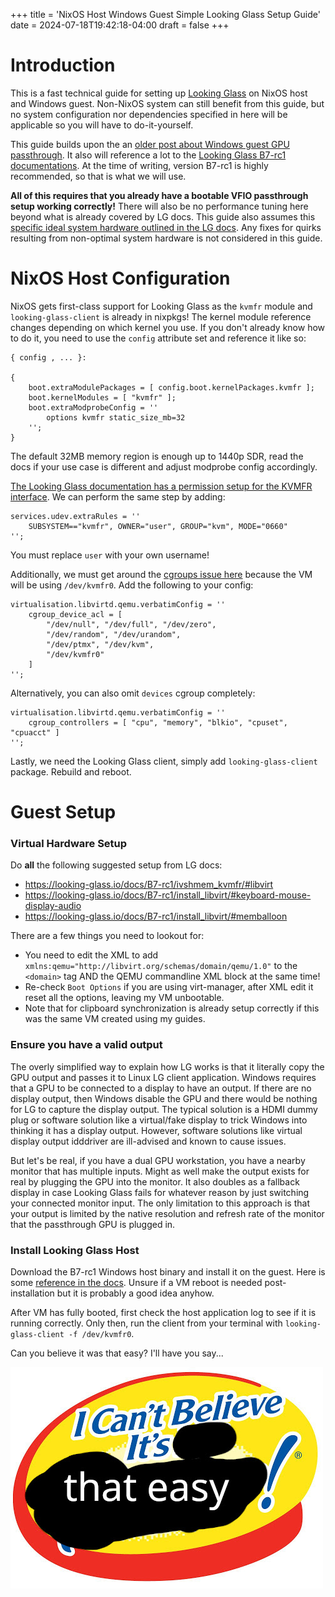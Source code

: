 +++
title = 'NixOS Host Windows Guest Simple Looking Glass Setup Guide'
date = 2024-07-18T19:42:18-04:00
draft = false
+++
# Introduction
This is a fast technical guide for setting up [Looking Glass](https://looking-glass.io) on NixOS host and Windows guest. Non-NixOS system can still benefit from this guide, but no system configuration nor dependencies specified in here will be applicable so you will have to do-it-yourself.

This guide builds upon the an [older post about Windows guest GPU passthrough](https://eastern-dream.github.io/blog/posts/nixos-windows-guest-simple-gpu-pci-passthrough-guide/). It also will reference a lot to the [Looking Glass B7-rc1 documentations](https://looking-glass.io/docs/B7-rc1/). At the time of writing, version B7-rc1 is highly recommended, so that is what we will use.

**All of this requires that you already have a bootable VFIO passthrough setup working correctly!** There will also be no performance tuning here beyond what is already covered by LG docs. This guide also assumes this [specific ideal system hardware outlined in the LG docs](https://looking-glass.io/docs/B7-rc1/requirements/#recommended). Any fixes for quirks resulting from non-optimal system hardware is not considered in this guide.

# NixOS Host Configuration
NixOS gets first-class support for Looking Glass as the `kvmfr` module and `looking-glass-client` is already in nixpkgs! The kernel module reference changes depending on which kernel you use. If you don't already know how to do it, you need to use the `config` attribute set and reference it like so:
```
{ config , ... }:

{
    boot.extraModulePackages = [ config.boot.kernelPackages.kvmfr ];
    boot.kernelModules = [ "kvmfr" ];
    boot.extraModprobeConfig = ''
        options kvmfr static_size_mb=32
    '';
}
```
The default 32MB memory region is enough up to 1440p SDR, read the docs if your use case is different and adjust modprobe config accordingly.

[The Looking Glass documentation has a permission setup for the KVMFR interface](https://looking-glass.io/docs/B7-rc1/ivshmem_kvmfr/#permissions). We can perform the same step by adding:
```
services.udev.extraRules = ''
    SUBSYSTEM=="kvmfr", OWNER="user", GROUP="kvm", MODE="0660"
'';
```
You must replace `user` with your own username! 

Additionally, we must get around the [cgroups issue here](https://looking-glass.io/docs/B7-rc1/ivshmem_kvmfr/#cgroups) because the VM will be using `/dev/kvmfr0`. Add the following to your config:
```
virtualisation.libvirtd.qemu.verbatimConfig = ''
    cgroup_device_acl = [
        "/dev/null", "/dev/full", "/dev/zero",
        "/dev/random", "/dev/urandom",
        "/dev/ptmx", "/dev/kvm",
        "/dev/kvmfr0"
    ]
'';
```

Alternatively, you can also omit `devices` cgroup completely:
```
virtualisation.libvirtd.qemu.verbatimConfig = ''
    cgroup_controllers = [ "cpu", "memory", "blkio", "cpuset", "cpuacct" ]
'';
```

Lastly, we need the Looking Glass client, simply add `looking-glass-client` package. Rebuild and reboot.

# Guest Setup
### Virtual Hardware Setup
Do **all** the following suggested setup from LG docs:
- https://looking-glass.io/docs/B7-rc1/ivshmem_kvmfr/#libvirt
- https://looking-glass.io/docs/B7-rc1/install_libvirt/#keyboard-mouse-display-audio
- https://looking-glass.io/docs/B7-rc1/install_libvirt/#memballoon

There are a few things you need to lookout for:
- You need to edit the XML to add `xmlns:qemu="http://libvirt.org/schemas/domain/qemu/1.0"` to the `<domain>` tag AND the QEMU commandline XML block at the same time!
- Re-check `Boot Options` if you are using virt-manager, after XML edit it reset all the options, leaving my VM unbootable.
- Note that for clipboard synchronization is already setup correctly if this was the same VM created using my guides.

### Ensure you have a valid output
The overly simplified way to explain how LG works is that it literally copy the GPU output and passes it to Linux LG client application. Windows requires that a GPU to be connected to a display to have an output. If there are no display output, then Windows disable the GPU and there would be nothing for LG to capture the display output. The typical solution is a HDMI dummy plug or software solution like a virtual/fake display to trick Windows into thinking it has a display output. However, software solutions like virtual display output idddriver are ill-advised and known to cause issues.

But let's be real, if you have a dual GPU workstation, you have a nearby monitor that has multiple inputs. Might as well make the output exists for real by plugging the GPU into the monitor. It also doubles as a fallback display in case Looking Glass fails for whatever reason by just switching your connected monitor input. The only limitation to this approach is that your output is limited by the native resolution and refresh rate of the monitor that the passthrough GPU is plugged in.

### Install Looking Glass Host
Download the B7-rc1 Windows host binary and install it on the guest. Here is some [reference in the docs](https://looking-glass.io/docs/B7-rc1/install_host/#installing-the-looking-glass-service). Unsure if a VM reboot is needed post-installation but it is probably a good idea anyhow. 

After VM has fully booted, first check the host application log to see if it is running correctly. Only then, run the client from your terminal with `looking-glass-client -f /dev/kvmfr0`.

Can you believe it was that easy? I'll have you say...

![image](https://github.com/Eastern-Dream/blog/blob/main/static/easy.jpg?raw=true)
